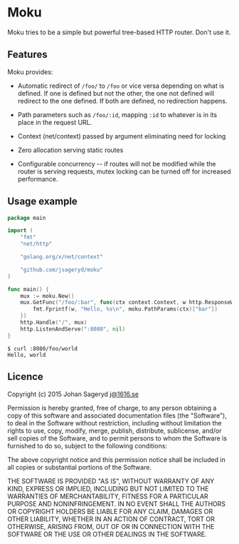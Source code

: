 # Moku
Moku tries to be a simple but powerful tree-based HTTP router. Don't use it.

## Features
Moku provides:

- Automatic redirect of `/foo/` to `/foo` or vice versa depending on what is
  defined. If one is defined but not the other, the one not defined will
  redirect to the one defined. If both are defined, no redirection happens.

- Path parameters such as `/foo/:id`, mapping `:id` to whatever is in its place
  in the request URL.

- Context (net/context) passed by argument eliminating need for locking

- Zero allocation serving static routes

- Configurable concurrency -- if routes will not be modified while the router is
  serving requests, mutex locking can be turned off for increased performance.

## Usage example
```go
package main

import (
	"fmt"
	"net/http"

	"golang.org/x/net/context"

	"github.com/jsageryd/moku"
)

func main() {
	mux := moku.New()
	mux.GetFunc("/foo/:bar", func(ctx context.Context, w http.ResponseWriter, r *http.Request) {
		fmt.Fprintf(w, "Hello, %s\n", moku.PathParams(ctx)["bar"])
	})
	http.Handle("/", mux)
	http.ListenAndServe(":8080", nil)
}
```

```
$ curl :8080/foo/world
Hello, world
```

## Licence
Copyright (c) 2015 Johan Sageryd <j@1616.se>

Permission is hereby granted, free of charge, to any person obtaining a copy of
this software and associated documentation files (the "Software"), to deal in
the Software without restriction, including without limitation the rights to
use, copy, modify, merge, publish, distribute, sublicense, and/or sell copies of
the Software, and to permit persons to whom the Software is furnished to do so,
subject to the following conditions:

The above copyright notice and this permission notice shall be included in all
copies or substantial portions of the Software.

THE SOFTWARE IS PROVIDED "AS IS", WITHOUT WARRANTY OF ANY KIND, EXPRESS OR
IMPLIED, INCLUDING BUT NOT LIMITED TO THE WARRANTIES OF MERCHANTABILITY, FITNESS
FOR A PARTICULAR PURPOSE AND NONINFRINGEMENT. IN NO EVENT SHALL THE AUTHORS OR
COPYRIGHT HOLDERS BE LIABLE FOR ANY CLAIM, DAMAGES OR OTHER LIABILITY, WHETHER
IN AN ACTION OF CONTRACT, TORT OR OTHERWISE, ARISING FROM, OUT OF OR IN
CONNECTION WITH THE SOFTWARE OR THE USE OR OTHER DEALINGS IN THE SOFTWARE.
